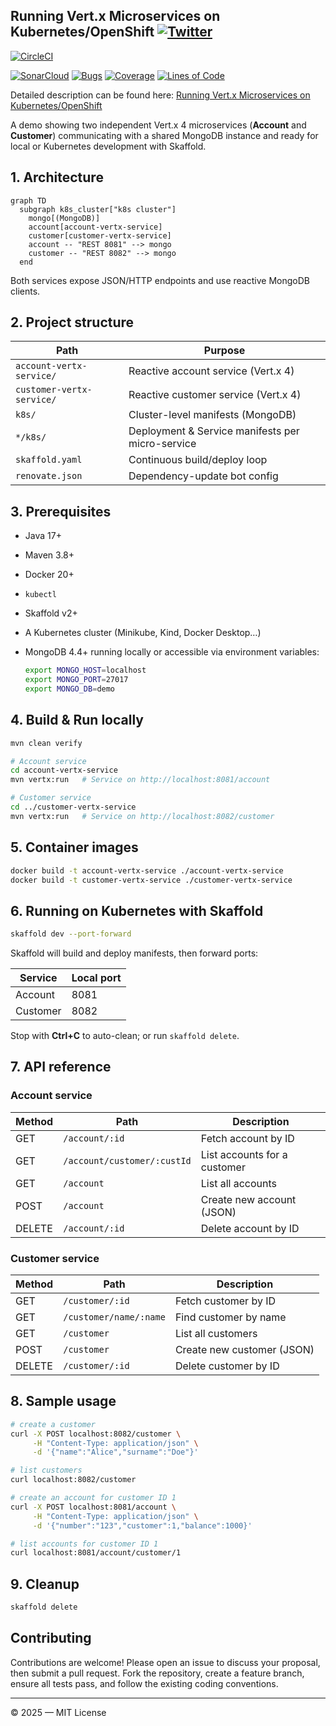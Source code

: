 ## Running Vert.x Microservices on Kubernetes/OpenShift [![Twitter](https://img.shields.io/twitter/follow/piotr_minkowski.svg?style=social&logo=twitter&label=Follow%20Me)](https://twitter.com/piotr_minkowski)

[![CircleCI](https://circleci.com/gh/piomin/sample-vertx-kubernetes.svg?style=svg)](https://circleci.com/gh/piomin/sample-vertx-kubernetes)

[![SonarCloud](https://sonarcloud.io/images/project_badges/sonarcloud-black.svg)](https://sonarcloud.io/dashboard?id=piomin_sample-vertx-kubernetes)
[![Bugs](https://sonarcloud.io/api/project_badges/measure?project=piomin_sample-vertx-kubernetes&metric=bugs)](https://sonarcloud.io/dashboard?id=piomin_sample-vertx-kubernetes)
[![Coverage](https://sonarcloud.io/api/project_badges/measure?project=piomin_sample-vertx-kubernetes&metric=coverage)](https://sonarcloud.io/dashboard?id=piomin_sample-vertx-kubernetes)
[![Lines of Code](https://sonarcloud.io/api/project_badges/measure?project=piomin_sample-vertx-kubernetes&metric=ncloc)](https://sonarcloud.io/dashboard?id=piomin_sample-vertx-kubernetes)

Detailed description can be found here: [Running Vert.x Microservices on Kubernetes/OpenShift](https://piotrminkowski.com/2018/03/20/running-vert-x-microservices-on-kubernetes-openshift/)

A demo showing two independent Vert.x 4 microservices (**Account** and **Customer**) communicating with a shared MongoDB instance and ready for local or Kubernetes development with Skaffold.

## 1. Architecture

```mermaid
graph TD
  subgraph k8s_cluster["k8s cluster"]
    mongo[(MongoDB)]
    account[account-vertx-service]
    customer[customer-vertx-service]
    account -- "REST 8081" --> mongo
    customer -- "REST 8082" --> mongo
  end
```

Both services expose JSON/HTTP endpoints and use reactive MongoDB clients.

## 2. Project structure

Path | Purpose
---- | -------
`account-vertx-service/` | Reactive account service (Vert.x 4)
`customer-vertx-service/` | Reactive customer service (Vert.x 4)
`k8s/` | Cluster-level manifests (MongoDB)
`*/k8s/` | Deployment & Service manifests per micro-service
`skaffold.yaml` | Continuous build/deploy loop
`renovate.json` | Dependency-update bot config

## 3. Prerequisites

* Java 17+
* Maven 3.8+
* Docker 20+
* `kubectl`
* Skaffold v2+
* A Kubernetes cluster (Minikube, Kind, Docker Desktop…)
* MongoDB 4.4+ running locally or accessible via environment variables:

  ```bash
  export MONGO_HOST=localhost
  export MONGO_PORT=27017
  export MONGO_DB=demo
  ```

## 4. Build & Run locally

```bash
mvn clean verify

# Account service
cd account-vertx-service
mvn vertx:run   # Service on http://localhost:8081/account

# Customer service
cd ../customer-vertx-service
mvn vertx:run   # Service on http://localhost:8082/customer
```

## 5. Container images

```bash
docker build -t account-vertx-service ./account-vertx-service
docker build -t customer-vertx-service ./customer-vertx-service
```

## 6. Running on Kubernetes with Skaffold

```bash
skaffold dev --port-forward
```

Skaffold will build and deploy manifests, then forward ports:

Service  | Local port
-------- | ----------
Account  | 8081
Customer | 8082

Stop with **Ctrl+C** to auto-clean; or run `skaffold delete`.

## 7. API reference

### Account service

Method | Path                        | Description
------ | --------------------------- | -----------
GET    | `/account/:id`              | Fetch account by ID
GET    | `/account/customer/:custId` | List accounts for a customer
GET    | `/account`                  | List all accounts
POST   | `/account`                  | Create new account (JSON)
DELETE | `/account/:id`              | Delete account by ID

### Customer service

Method | Path                       | Description
------ | -------------------------- | -----------
GET    | `/customer/:id`            | Fetch customer by ID
GET    | `/customer/name/:name`     | Find customer by name
GET    | `/customer`                | List all customers
POST   | `/customer`                | Create new customer (JSON)
DELETE | `/customer/:id`            | Delete customer by ID

## 8. Sample usage

```bash
# create a customer
curl -X POST localhost:8082/customer \
     -H "Content-Type: application/json" \
     -d '{"name":"Alice","surname":"Doe"}'

# list customers
curl localhost:8082/customer

# create an account for customer ID 1
curl -X POST localhost:8081/account \
     -H "Content-Type: application/json" \
     -d '{"number":"123","customer":1,"balance":1000}'

# list accounts for customer ID 1
curl localhost:8081/account/customer/1
```

## 9. Cleanup

```bash
skaffold delete
```

## Contributing

Contributions are welcome! Please open an issue to discuss your proposal, then submit a pull request. Fork the repository, create a feature branch, ensure all tests pass, and follow the existing coding conventions.

---

© 2025 — MIT License